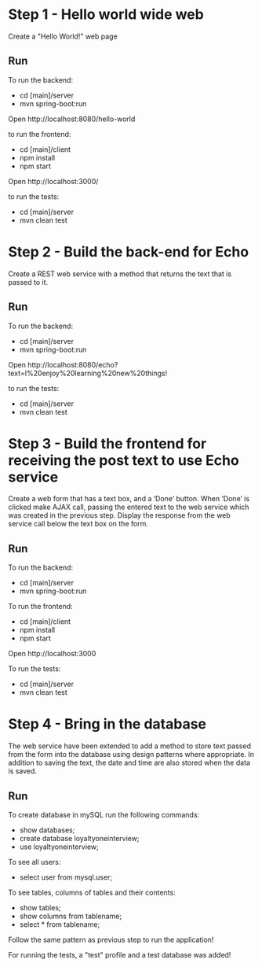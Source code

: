 # Step 1 - Hello world wide web

Create a "Hello World!" web page

## Run

To run the backend:
- cd [main]/server
- mvn spring-boot:run

Open http://localhost:8080/hello-world

to run the frontend:
- cd [main]/client
- npm install
- npm start

Open http://localhost:3000/


to run the tests:
- cd [main]/server
- mvn clean test


# Step 2 - Build the back-end for Echo

Create a REST web service with a method that returns the text that is passed to it.

## Run

To run the backend:
- cd [main]/server
- mvn spring-boot:run

Open http://localhost:8080/echo?text=I%20enjoy%20learning%20new%20things!

to run the tests:
- cd [main]/server
- mvn clean test

# Step 3 - Build the frontend for receiving the post text to use Echo service

Create a web form that has a text box, and a ‘Done’ button. When ‘Done’ is clicked make AJAX call, passing the entered text to the web service which was created in the previous step. Display the response from the web service call below the text box on the form.

## Run

To run the backend:
- cd [main]/server
- mvn spring-boot:run

To run the frontend:
- cd [main]/client
- npm install
- npm start

Open http://localhost:3000

To run the tests:
- cd [main]/server
- mvn clean test

# Step 4 - Bring in the database

The web service have been extended to add a method to store text passed from the form into the database using design patterns where appropriate. In addition to saving the text, the date and time are also stored when the data is saved.


## Run

To create database in mySQL run the following commands:
- show databases;
- create database loyaltyoneinterview;
- use loyaltyoneinterview;

To see all users:
- select user from mysql.user;

To see tables, columns of tables and their contents:
- show tables;
- show columns from tablename;
- select * from tablename; 

Follow the same pattern as previous step to run the application!

For running the tests, a "test" profile and a test database was added!

